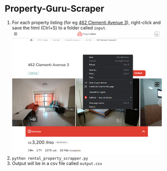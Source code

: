 # Property-Guru-Scraper

1. For each property listing (for eg [462 Clementi Avenue 3](https://www.propertyguru.com.sg/listing/hdb-for-rent-462-clementi-avenue-3-20015339)), right-click and save the html (Ctrl+S) to a folder called `input`.
![Save HTML Instruction](./assets/save-html-instruction.png)
2. `python rental_property_scrapper.py`
3. Output will be in a csv file called `output.csv`